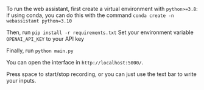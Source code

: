 To run the web assistant, first create a virtual environment with `python>=3.8`: if using conda, you can do this with the command `conda create -n webassistant python=3.10`

Then, run `pip install -r requirements.txt`
Set your environment variable `OPENAI_API_KEY` to your API key

Finally, run `python main.py`

You can open the interface in `http://localhost:5000/`.

Press space to start/stop recording, or you can just use the text bar to write your inputs.